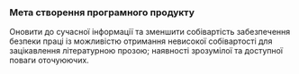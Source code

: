 ### Мета створення програмного продукту

Оновити до сучасної інформації та зменшити собівартість забезпечення безпеки праці із можливістю отримання невисокої собівартості для зацікавлення літературною прозою; наявності зрозумілої та доступної поваги оточуюючих.
